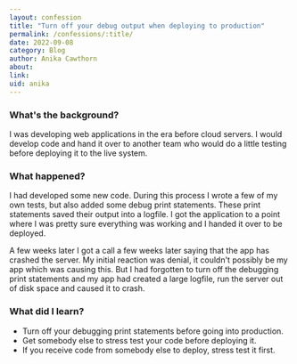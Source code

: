 ```yaml
---
layout: confession
title: "Turn off your debug output when deploying to production"
permalink: /confessions/:title/
date: 2022-09-08
category: Blog
author: Anika Cawthorn
about: 
link: 
uid: anika
---
```

### What's the background?

I was developing web applications in the era before cloud servers. I would develop code and hand it over to another team
who would do a little testing before deploying it to the live system. 

### What happened?

I had developed some new code. During this process I wrote a few of my own tests, but also added some debug print statements.
These print statements saved their output into a logfile. I got the application to a point where I was pretty sure 
everything was working and I handed it over to be deployed. 

A few weeks later I got a call a few weeks later saying that the app has crashed the server. My initial reaction was 
denial, it couldn't possibly be my app which was causing this. But I had forgotten to turn off the debugging print statements
and my app had created a large logfile, run the server out of disk space and caused it to crash. 

### What did I learn?

* Turn off your debugging print statements before going into production.
* Get somebody else to stress test your code before deploying it.
* If you receive code from somebody else to deploy, stress test it first.